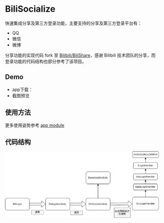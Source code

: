 # BiliSocialize
快速集成分享及第三方登录功能，主要支持的分享及第三方登录平台有：
- QQ
- 微信
- 微博

分享功能的实现代码 fork 至 [Bilibili/BiliShare][BiliShare]，感谢 Bilibili 技术团队的分享，而登录功能的代码结构也部分参考了该项目。

## Demo
- app下载：
- 截图预览

## 使用方法
更多使用姿势参考 [app module][app-module]

## 代码结构
![image][diagram]

[BiliShare]: https://github.com/Bilibili/BiliShare
[app-module]: ./app
[diagram]: ./docs/diagram.png